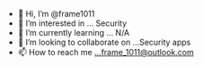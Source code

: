 - 👋 Hi, I’m @frame1011
- 👀 I’m interested in ... Security
- 🌱 I’m currently learning ... N/A
- 💞️ I’m looking to collaborate on ...Security apps
- 📫 How to reach me ...frame_1011@outlook.com

<!---
frame1011/frame1011 is a ✨ special ✨ repository because its `README.md` (this file) appears on your GitHub profile.
You can click the Preview link to take a look at your changes.
--->

